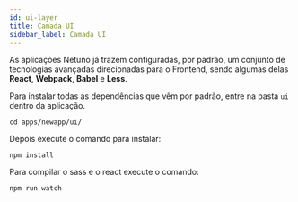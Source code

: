 ```yaml
---
id: ui-layer
title: Camada UI
sidebar_label: Camada UI
---
```


As aplicações Netuno já trazem configuradas, por padrão, um conjunto de tecnologias avançadas direcionadas para o Frontend, sendo algumas delas **React**, **Webpack**, **Babel** e **Less**.

Para instalar todas as dependências que vêm por padrão, entre na pasta `ui` dentro da aplicação.

```shell
cd apps/newapp/ui/
```

Depois execute o comando para instalar:

```shell
npm install
```

Para compilar o sass e o react execute o comando:
```shell
npm run watch
```
